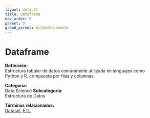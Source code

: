 ```yaml
---
layout: default
title: Dataframe
nav_order: 9
parent: D
grand_parent: Alfabéticamente
---
```


# Dataframe

**Definición:**  
Estructura tabular de datos comúnmente utilizada en lenguajes como Python y R, compuesta por filas y columnas.

**Categoría:**  
Data Science 
**Subcategoría:**  
Estructura de Datos

**Términos relacionados:**  
[Dataset](https://maleniski.github.io/diccionario-angl-tec-mx/docs/alfabeticamente/D/dataset.html), [ETL](https://maleniski.github.io/diccionario-angl-tec-mx/docs/alfabeticamente/E/etl.html)

